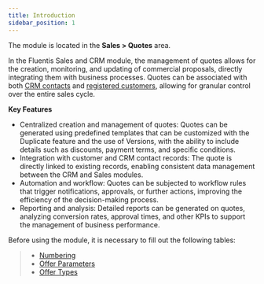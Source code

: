 ```yaml
---
title: Introduction 
sidebar_position: 1
---
```


The module is located in the **Sales > Quotes** area.

In the Fluentis Sales and CRM module, the management of quotes allows for the creation, monitoring, and updating of commercial proposals, directly integrating them with business processes. Quotes can be associated with both [CRM contacts](/docs/crm/home-crm/contacts/search-contacts) and [registered customers](/docs/erp-home/registers/contacts/create-new-contact/general), allowing for granular control over the entire sales cycle.

**Key Features**
- Centralized creation and management of quotes: Quotes can be generated using predefined templates that can be customized with the Duplicate feature and the use of Versions, with the ability to include details such as discounts, payment terms, and specific conditions.
- Integration with customer and CRM contact records: The quote is directly linked to existing records, enabling consistent data management between the CRM and Sales modules.
- Automation and workflow: Quotes can be subjected to workflow rules that trigger notifications, approvals, or further actions, improving the efficiency of the decision-making process.
- Reporting and analysis: Detailed reports can be generated on quotes, analyzing conversion rates, approval times, and other KPIs to support the management of business performance.

Before using the module, it is necessary to fill out the following tables:
> - [Numbering](/docs/configurations/tables/fluentis-numerations)    
> - [Offer Parameters](/docs/configurations/parameters/sales/offer-parameters)     
> - [Offer Types](/docs/configurations/tables/sales/sales-offer-type)